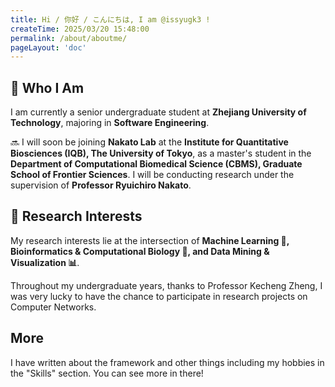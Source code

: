 ```yaml
---
title: Hi / 你好 / こんにちは, I am @issyugk3 !
createTime: 2025/03/20 15:48:00
permalink: /about/aboutme/
pageLayout: 'doc'
---
```

## 🌟 Who I Am  
I am currently a senior undergraduate student at **Zhejiang University of Technology**, majoring in **Software Engineering**.  

🔜 I will soon be joining **Nakato Lab** at the **Institute for Quantitative Biosciences (IQB), The University of Tokyo**, as a master's student in the **Department of Computational Biomedical Science (CBMS), Graduate School of Frontier Sciences**. I will be conducting research under the supervision of **Professor Ryuichiro Nakato**.  

## 🔬 Research Interests  
My research interests lie at the intersection of **Machine Learning 🤖, Bioinformatics & Computational Biology 🧬, and Data Mining & Visualization 📊**.  

Throughout my undergraduate years, thanks to Professor Kecheng Zheng, I was very lucky to have the chance to participate in research projects on Computer Networks.  

## More

I have written about the framework and other things including my hobbies in the "Skills" section. You can see more in there!
